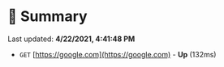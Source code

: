 # 📖 Summary
Last updated: **4/22/2021, 4:41:48 PM**

- `GET` [https://google.com](https://google.com) - **Up** (132ms)
